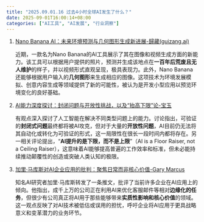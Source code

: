```yaml
---
title: "2025.09.01.16 过去4小时全球AI发生了什么？"
date: 2025-09-01T16:00:14+08:00
categories: ["AI工具", "AI发展", "行业洞察"]
---
```


1.  [Nano Banana AI：未来环境预测与几何图形生成新进展-歸藏(guizang.ai)](https://x.com/op7418/status/1962394827519324657)

    近期，一款名为Nano Banana的AI工具展示了其在图像和视频生成方面的新能力。该工具可以根据用户提供的照片，预测并生成该地点在**一百年后荒废且无人维护**的样子，并以视频形式直观呈现，极具表现力。此外，Nano Banana还能够根据用户输入的**几何图形**来生成相应的图像。这项技术为环境发展模拟、创意内容生成等领域提供了新的可能性，被认为是开发小型应用以预览环境变化的良好基础。

2.  [AI能力深度探讨：封闭问题与开放性挑战，以及“抬高下限”论-宝玉](https://x.com/dotey/status/1962379232236999027)

    有观点深入探讨了人工智能在解决不同类型问题上的能力。讨论指出，可验证的**封闭式问题**最终都将被AI攻克，但对于大量的**开放性问题**，AI目前仍无法将其自动化或转化为可验证的形式，这一局限性在很长一段时间内都将存在。另一相关评论提出，“**AI提升的是下限，而不是上限**”（AI is a Floor Raiser, not a Ceiling Raiser），这意味着AI能够提高普遍的工作效率和标准，但未必能持续推动颠覆性的创造或突破人类认知的极限。

3.  [加里·马库斯对AI企业应用的批判：聚焦日常而非核心价值-Gary Marcus](https://x.com/GaryMarcus/status/1962374983591801087)

    知名AI研究者加里·马库斯转发了一条推文，批评了当前许多企业在AI应用上的倾向。他指出，成千上万的公司正在利用AI来优化客服邮件等相对**边缘化的任务**，但很少有公司真正将AI用于那些能够带来**实质性影响和核心价值**的领域。这一观点反映了对AI技术被低估或误用的担忧，呼吁企业将AI应用于更具战略意义和变革潜力的业务环节。